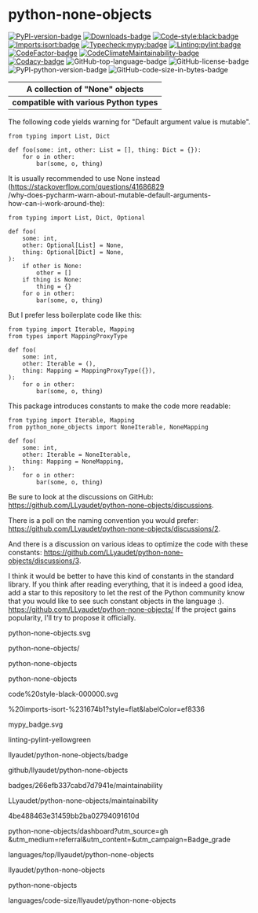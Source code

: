 # python-none-objects

[![PyPI-version-badge]][PyPI-package-page]
[![Downloads-badge]][PyPIStats-package-page]
[![Code-style:black:badge]][Black-GitHub.com]
[![Imports:isort:badge]][Isort-GitHub.io]
[![Typecheck:mypy:badge]][Typecheck-mypy-lang.org]
[![Linting:pylint:badge]][Pylint-GitHub.com]
[![CodeFactor-badge]][CodeFactor-package-page]
[![CodeClimateMaintainability-badge]][CodeClimateM13y-package-page]
[![Codacy-badge]][Codacy-package-page]
![GitHub-top-language-badge]
![GitHub-license-badge]
![PyPI-python-version-badge]
![GitHub-code-size-in-bytes-badge]

|    **A collection of "None" objects**    |
|:----------------------------------------:|
| **compatible with various Python types** |


The following code yields warning
for "Default argument value is mutable".

```python3
from typing import List, Dict

def foo(some: int, other: List = [], thing: Dict = {}):
    for o in other:
        bar(some, o, thing)
```

It is usually recommended to use None instead
(<https://stackoverflow.com/questions/41686829>\
/why-does-pycharm-warn-about-mutable-default-arguments-\
how-can-i-work-around-the):

```python3
from typing import List, Dict, Optional

def foo(
    some: int,
    other: Optional[List] = None,
    thing: Optional[Dict] = None,
):
    if other is None:
        other = []
    if thing is None:
        thing = {}
    for o in other:
        bar(some, o, thing)
```

But I prefer less boilerplate code like this:

```python3
from typing import Iterable, Mapping
from types import MappingProxyType

def foo(
    some: int,
    other: Iterable = (),
    thing: Mapping = MappingProxyType({}),
):
    for o in other:
        bar(some, o, thing)
```

This package introduces constants to make the code more readable:

```python3
from typing import Iterable, Mapping
from python_none_objects import NoneIterable, NoneMapping

def foo(
    some: int,
    other: Iterable = NoneIterable,
    thing: Mapping = NoneMapping,
):
    for o in other:
        bar(some, o, thing)
```

Be sure to look at the discussions on GitHub:
<https://github.com/LLyaudet/python-none-objects/discussions>.

There is a poll on the naming convention you would prefer:
<https://github.com/LLyaudet/python-none-objects/discussions/2>.

And there is a discussion on various ideas
to optimize the code with these constants:
<https://github.com/LLyaudet/python-none-objects/discussions/3>.

I think it would be better to have this kind of constants
in the standard library.
If you think after reading everything, that it is indeed a good idea,
add a star to this repository to let the rest
of the Python community
know that you would like to see such constant objects
in the language :).
<https://github.com/LLyaudet/python-none-objects/>
If the project gains popularity, I'll try to propose it officially.

[PyPI-version-badge]: https://img.shields.io/pypi/v/\
python-none-objects.svg

[PyPI-package-page]: https://pypi.org/project/\
python-none-objects/

[Downloads-badge]: https://img.shields.io/pypi/dm/\
python-none-objects

[PyPIStats-package-page]: https://pypistats.org/packages/\
python-none-objects

[Code-style:black:badge]: https://img.shields.io/badge/\
code%20style-black-000000.svg

[Black-GitHub.com]: https://github.com/psf/black

[Imports:isort:badge]: https://img.shields.io/badge/\
%20imports-isort-%231674b1?style=flat&labelColor=ef8336

[Isort-GitHub.io]: https://pycqa.github.io/isort/

[Typecheck:mypy:badge]: https://www.mypy-lang.org/static/\
mypy_badge.svg

[Typecheck-mypy-lang.org]: https://mypy-lang.org/

[Linting:pylint:badge]: https://img.shields.io/badge/\
linting-pylint-yellowgreen

[Pylint-GitHub.com]: https://github.com/pylint-dev/pylint

[CodeFactor-badge]: https://www.codefactor.io/repository/github/\
llyaudet/python-none-objects/badge

[CodeFactor-package-page]: https://www.codefactor.io/repository/\
github/llyaudet/python-none-objects

[CodeClimateMaintainability-badge]: https://api.codeclimate.com/v1/\
badges/266efb337cabd7d7941e/maintainability

[CodeClimateM13y-package-page]: https://codeclimate.com/github/\
LLyaudet/python-none-objects/maintainability

[Codacy-badge]: https://app.codacy.com/project/badge/Grade/\
4be488463e31459bb2ba02794091610d

[Codacy-package-page]: https://app.codacy.com/gh/LLyaudet/\
python-none-objects/dashboard?utm_source=gh\
&utm_medium=referral&utm_content=&utm_campaign=Badge_grade

[GitHub-top-language-badge]: https://img.shields.io/github/\
languages/top/llyaudet/python-none-objects

[GitHub-license-badge]: https://img.shields.io/github/license/\
llyaudet/python-none-objects

[PyPI-python-version-badge]: https://img.shields.io/pypi/pyversions/\
python-none-objects

[GitHub-code-size-in-bytes-badge]: https://img.shields.io/github/\
languages/code-size/llyaudet/python-none-objects
